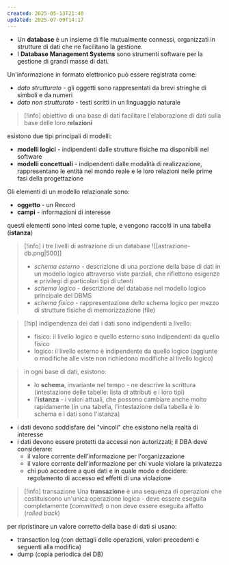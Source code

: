 ```yaml
---
created: 2025-05-13T21:40
updated: 2025-07-09T14:17
---
```

- Un **database** è un insieme di file mutualmente connessi, organizzati in strutture di dati che ne facilitano la gestione.
- I **Database Management Systems** sono strumenti software per la gestione di grandi masse di dati.

Un'informazione in formato elettronico può essere registrata come:
- *dato strutturato* - gli oggetti sono rappresentati da brevi stringhe di simboli e da numeri
- *dato non strutturato* - testi scritti in un linguaggio naturale

>[!info] obiettivo di una base di dati
>facilitare l'elaborazione di dati sulla base delle loro **relazioni**

esistono due tipi principali di modelli:
- **modelli logici** - indipendenti dalle strutture fisiche ma disponibili nel software
- **modelli concettuali** - indipendenti dalle modalità di realizzazione, rappresentano le entità nel mondo reale e le loro relazioni nelle prime fasi della progettazione

Gli elementi di un modello relazionale sono:
- **oggetto** - un Record
- **campi** - informazioni di interesse

questi elementi sono intesi come tuple, e vengono raccolti in una tabella (**istanza**)

>[!info] i tre livelli di astrazione di un database
>![[astrazione-db.png|500]]
>- *schema esterno* - descrizione di una porzione della base di dati in un modello logico attraverso viste parziali, che riflettono esigenze e privilegi di particolari tipi di utenti
>- *schema logico* - descrizione del database nel modello logico principale del DBMS
>- *schema fisico* - rappresentazione dello schema logico per mezzo di strutture fisiche di memorizzazione (file)

>[!tip] indipendenza dei dati
>i dati sono indipendenti a livello: 
>- fisico: il livello logico e quello esterno sono indipendenti da quello fisico
>- logico:  il livello esterno è indipendente da quello logico (aggiunte o modifiche alle viste non richiedono modifiche al livello logico)

> in ogni base di dati, esistono:
> - lo **schema**, invariante nel tempo - ne descrive la scrittura (intestazione delle tabelle: lista di attributi e i loro tipi)
> - l'**istanza** - i valori attuali, che possono cambiare anche molto rapidamente
> (in una tabella, l'intestazione della tabella è lo schema e i dati sono l'istanza)

- i dati devono soddisfare dei "vincoli" che esistono nella realtà di interesse
- i dati devono essere protetti da accessi non autorizzati; il DBA deve considerare:
	- il valore corrente dell'informazione per l'organizzazione
	- il valore corrente dell'informazione per chi vuole violare la privatezza
	- chi può accedere a quei dati e in quale modo
	e decidere: regolamento di accesso ed effetti di una violazione 

>[!info] transazione
>Una **transazione** è una sequenza di operazioni che costituiscono un'unica operazione logica - deve essere eseguita completamente (*committed*) o non deve essere eseguita affatto (*rolled back*)

per ripristinare un valore corretto della base di dati si usano:
- transaction log (con dettagli delle operazioni, valori precedenti e seguenti alla modifica)
- dump (copia periodica del DB)